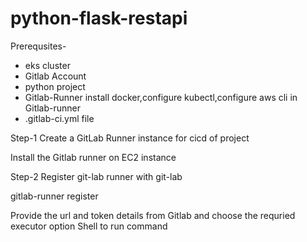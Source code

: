 # python-flask-restapi


Prerequsites-
- eks cluster
- Gitlab Account
- python project
- Gitlab-Runner
            install docker,configure kubectl,configure aws cli in Gitlab-runner
- .gitlab-ci.yml file 



Step-1 Create a GitLab Runner instance for cicd of project

Install the Gitlab runner on EC2 instance 


Step-2 Register git-lab runner with git-lab

gitlab-runner register


Provide the url and token details from Gitlab and choose the requried executor option Shell  to run command 
